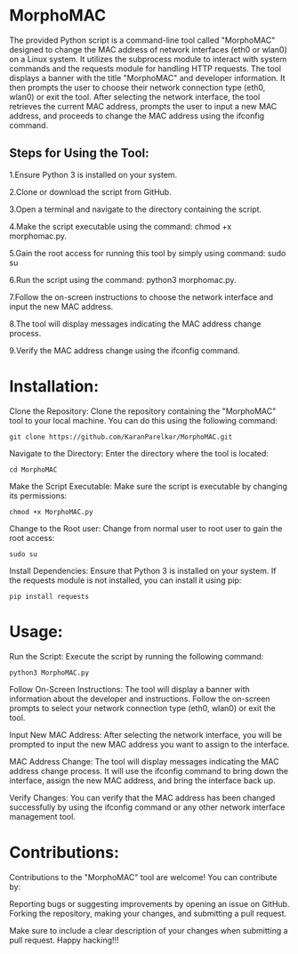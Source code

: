 # MorphoMAC
The provided Python script is a command-line tool called "MorphoMAC" designed to change the MAC address of network interfaces (eth0 or wlan0) on a Linux system. It utilizes the subprocess module to interact with system commands and the requests module for handling HTTP requests.
The tool displays a banner with the title "MorphoMAC" and developer information. It then prompts the user to choose their network connection type (eth0, wlan0) or exit the tool. After selecting the network interface, the tool retrieves the current MAC address, prompts the user to input a new MAC address, and proceeds to change the MAC address using the ifconfig command.


## Steps for Using the Tool:

1.Ensure Python 3 is installed on your system.

2.Clone or download the script from GitHub.

3.Open a terminal and navigate to the directory containing the script.

4.Make the script executable using the command: chmod +x morphomac.py.

5.Gain the root access for running this tool by simply using command: sudo su

6.Run the script using the command: python3 morphomac.py.

7.Follow the on-screen instructions to choose the network interface and input the new MAC address.

8.The tool will display messages indicating the MAC address change process.

9.Verify the MAC address change using the ifconfig command.


# Installation:

Clone the Repository: Clone the repository containing the "MorphoMAC" tool to your local machine. You can do this using the following command:

    git clone https://github.com/KaranParelkar/MorphoMAC.git

Navigate to the Directory: Enter the directory where the tool is located:

    cd MorphoMAC

Make the Script Executable: Make sure the script is executable by changing its permissions:

    chmod +x MorphoMAC.py

Change to the Root user: Change from normal user to root user to gain the root access:

    sudo su

Install Dependencies: Ensure that Python 3 is installed on your system. If the requests module is not installed, you can install it using pip:

    pip install requests


# Usage:

Run the Script: Execute the script by running the following command:

    python3 MorphoMAC.py

Follow On-Screen Instructions: The tool will display a banner with information about the developer and instructions. Follow the on-screen prompts to select your network connection type (eth0, wlan0) or exit the tool.

Input New MAC Address: After selecting the network interface, you will be prompted to input the new MAC address you want to assign to the interface.

MAC Address Change: The tool will display messages indicating the MAC address change process. It will use the ifconfig command to bring down the interface, assign the new MAC address, and bring the interface back up.

Verify Changes: You can verify that the MAC address has been changed successfully by using the ifconfig command or any other network interface management tool.



# Contributions:

Contributions to the "MorphoMAC" tool are welcome! You can contribute by:

Reporting bugs or suggesting improvements by opening an issue on GitHub.
Forking the repository, making your changes, and submitting a pull request.

Make sure to include a clear description of your changes when submitting a pull request. Happy hacking!!!
